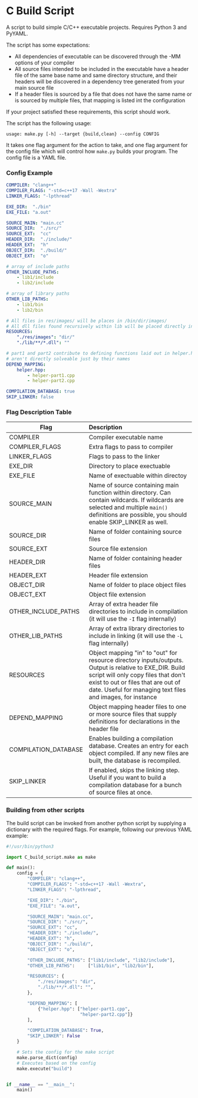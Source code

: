 # C Build Script

A script to build simple C/C++ executable projects. Requires Python 3 and PyYAML.

The script has some expectations:
- All dependencies of executable can be discovered through the -MM options of your compiler
- All source files intended to be included in the executable have a header file of the same base name and same directory structure, and their headers will be discovered in a dependency tree generated from your main source file
- If a header files is sourced by a file that does not have the same name or is sourced by multiple files, that mapping is listed int the configuration

If your project satisfied these requirements, this script should work.

The script has the following usage:
```
usage: make.py [-h] --target {build,clean} --config CONFIG
```
It takes one flag argument for the action to take, and one flag argument for the config file which will control how `make.py` builds your program. The config file is a YAML file.

### Config Example

```yml
COMPILER: "clang++"
COMPILER_FLAGS: "-std=c++17 -Wall -Wextra"
LINKER_FLAGS: "-lpthread"

EXE_DIR:  "./bin"
EXE_FILE: "a.out"

SOURCE_MAIN: "main.cc"
SOURCE_DIR:  "./src/"
SOURCE_EXT:  "cc"
HEADER_DIR:  "./include/"
HEADER_EXT:  "h"
OBJECT_DIR:  "./build/"
OBJECT_EXT:  "o"

# array of include paths
OTHER_INCLUDE_PATHS:
    - lib1/include
    - lib2/include

# array of library paths
OTHER_LIB_PATHS:
    - lib1/bin
    - lib2/bin

# All files in res/images/ will be places in /bin/dir/images/
# All dll files found recursively within lib will be placed directly in bin/
RESOURCES:
    "./res/images": "dir/"
    "./lib/**/*.dll": ""

# part1 and part2 contribute to defining functions laid out in helper.hpp, thus form a dependency tree. Necessary if your source-to-header dependencies
# aren't directly solveable just by their names
DEPEND_MAPPING:
    helper.hpp:
        - helper-part1.cpp
        - helper-part2.cpp

COMPILATION_DATABASE: true
SKIP_LINKER: false
```

### Flag Description Table
| Flag                  | Description |
| ----                  | :- |
| COMPILER              | Compiler executable name |
| COMPILER_FLAGS        | Extra flags to pass to compiler |
| LINKER_FLAGS          | Flags to pass to the linker |
| EXE_DIR               | Directory to place exectuable |
| EXE_FILE              | Name of exectuable within directoy |
| SOURCE_MAIN           | Name of source containing main function within directory. Can contain wildcards. If wildcards are selected and multiple `main()` definitions are possible, you should enable SKIP_LINKER as well. |
| SOURCE_DIR            | Name of folder containing source files |
| SOURCE_EXT            | Source file extension |
| HEADER_DIR            | Name of folder containing header files |
| HEADER_EXT            | Header file extension |
| OBJECT_DIR            | Name of folder to place object files |
| OBJECT_EXT            | Object file extension |
| OTHER_INCLUDE_PATHS   | Array of extra header file directories to include in compilation (it will use the `-I` flag internally) |
| OTHER_LIB_PATHS       | Array of extra library directories to include in linking (it will use the `-L` flag internally) |
| RESOURCES             | Object mapping "in" to "out" for resource directory inputs/outputs. Output is relative to EXE_DIR. Build script will only copy files that don't exist to out or files that are out of date. Useful for managing text files and images, for instance |
| DEPEND_MAPPING        | Object mapping header files to one or more source files that supply definitions for declarations in the header file |
| COMPILATION_DATABASE  | Enables building a compilation database. Creates an entry for each object compiled. If any new files are built, the database is recompiled. |
| SKIP_LINKER           | If enabled, skips the linking step. Useful if you want to build a compilation database for a bunch of source files at once. |

### Building from other scripts
The build script can be invoked from another python script by supplying a dictionary with the required flags. For example, following our previous YAML example:

```python
#!/usr/bin/python3

import C_build_script.make as make

def main():
    config = {
        "COMPILER": "clang++",
        "COMPILER_FLAGS": "-std=c++17 -Wall -Wextra",
        "LINKER_FLAGS": "-lpthread",

        "EXE_DIR": "./bin",
        "EXE_FILE": "a.out",

        "SOURCE_MAIN": "main.cc",
        "SOURCE_DIR": "./src/",
        "SOURCE_EXT": "cc",
        "HEADER_DIR": "./include/",
        "HEADER_EXT": "h",
        "OBJECT_DIR": "./build/",
        "OBJECT_EXT": "o",

        "OTHER_INCLUDE_PATHS": ["lib1/include", "lib2/include"],
        "OTHER_LIB_PATHS":     ["lib1/bin", "lib2/bin"],

        "RESOURCES": {
            "./res/images": "dir",
            "./lib/**/*.dll": "",
        },

        "DEPEND_MAPPING": [
            {"helper.hpp": ["helper-part1.cpp",
                            "helper-part2.cpp"]}
        ],

        "COMPILATION_DATABASE": True,
        "SKIP_LINKER": False
    }

    # Sets the config for the make script
    make.parse_dict(config)
    # Executes based on the config
    make.execute("build")


if __name__ == "__main__":
    main()
```
